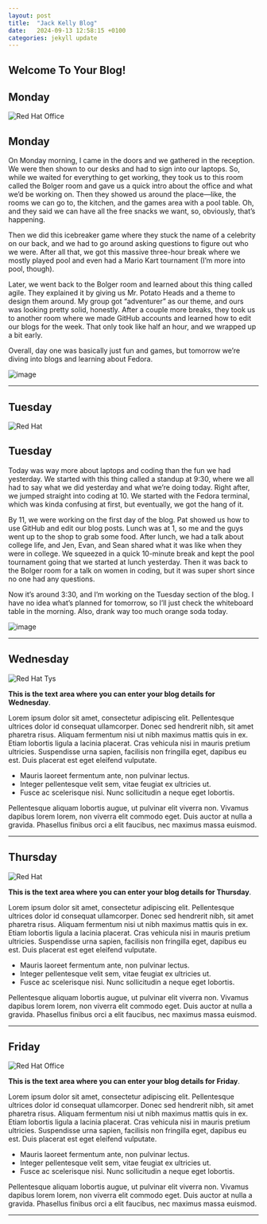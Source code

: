 ```yaml
---
layout: post
title:  "Jack Kelly Blog"
date:   2024-09-13 12:58:15 +0100
categories: jekyll update
---
```


## Welcome To Your Blog!

## Monday
![Red Hat Office](https://ctsgroup.ie/images/made/images/uploads/clients/IMG_0606_960_550_s_c1.JPG "Red Hat Waterford")

## Monday
On Monday morning, I came in the doors and we gathered in the reception. We were then shown to our desks and had to sign into our laptops. So, while we waited for everything to get working, they took us to this room called the Bolger room and gave us a quick intro about the office and what we’d be working on. Then they showed us around the place—like, the rooms we can go to, the kitchen, and the games area with a pool table. Oh, and they said we can have all the free snacks we want, so, obviously, that’s happening.

Then we did this icebreaker game where they stuck the name of a celebrity on our back, and we had to go around asking questions to figure out who we were. After all that, we got this massive three-hour break where we mostly played pool and even had a Mario Kart tournament (I’m more into pool, though).

Later, we went back to the Bolger room and learned about this thing called agile. They explained it by giving us Mr. Potato Heads and a theme to design them around. My group got “adventurer” as our theme, and ours was looking pretty solid, honestly. After a couple more breaks, they took us to another room where we made GitHub accounts and learned how to edit our blogs for the week. That only took like half an hour, and we wrapped up a bit early.

Overall, day one was basically just fun and games, but tomorrow we’re diving into blogs and learning about Fedora.
         
  ![image](https://github.com/user-attachments/assets/8655191a-6af0-450f-918f-93ec8d0c244d)


---
## Tuesday
![Red Hat](https://media.licdn.com/dms/image/sync/v2/D4E27AQG0k7J11PhVrA/articleshare-shrink_800/articleshare-shrink_800/0/1715854575117?e=2147483647&v=beta&t=p90eVR4DoE3f_dLfR9lHtLAVEG56CL9iItgiYbWf0yU "Red Hat Waterford")

 ## Tuesday

Today was way more about laptops and coding than the fun we had yesterday. We started with this thing called a standup at 9:30, where we all had to say what we did yesterday and what we’re doing today. Right after, we jumped straight into coding at 10. We started with the Fedora terminal, which was kinda confusing at first, but eventually, we got the hang of it.

By 11, we were working on the first day of the blog. Pat showed us how to use GitHub and edit our blog posts. Lunch was at 1, so me and the guys went up to the shop to grab some food. After lunch, we had a talk about college life, and Jen, Evan, and Sean shared what it was like when they were in college. We squeezed in a quick 10-minute break and kept the pool tournament going that we started at lunch yesterday. Then it was back to the Bolger room for a talk on women in coding, but it was super short since no one had any questions.

Now it’s around 3:30, and I’m working on the Tuesday section of the blog. I have no idea what’s planned for tomorrow, so I’ll just check the whiteboard table in the morning. Also, drank way too much orange soda today.

![image](https://github.com/user-attachments/assets/69630a2a-9361-4b06-ae74-d38b41def2db)



---
## Wednesday
![Red Hat Tys](https://media.licdn.com/dms/image/D4E12AQGU2MRA1t_flw/article-cover_image-shrink_720_1280/0/1669889882460?e=2147483647&v=beta&t=2iisPY76v14iDs2r6ruxcI0rKQ5a51bWC5Ted8bh6Fc "Red Hat TYs")

**This is the text area where you can enter your blog details for Wednesday**.

Lorem ipsum dolor sit amet, consectetur adipiscing elit. Pellentesque ultrices dolor id consequat ullamcorper. Donec sed hendrerit nibh, sit amet pharetra risus. Aliquam fermentum nisi ut nibh maximus mattis quis in ex. Etiam lobortis ligula a lacinia placerat. Cras vehicula nisi in mauris pretium ultricies. Suspendisse urna sapien, facilisis non fringilla eget, dapibus eu est. Duis placerat est eget eleifend vulputate. 

* Mauris laoreet fermentum ante, non pulvinar lectus. 
* Integer pellentesque velit sem, vitae feugiat ex ultricies ut. 
* Fusce ac scelerisque nisi. Nunc sollicitudin a neque eget lobortis. 

Pellentesque aliquam lobortis augue, ut pulvinar elit viverra non. Vivamus dapibus lorem lorem, non viverra elit commodo eget. Duis auctor at nulla a gravida. Phasellus finibus orci a elit faucibus, nec maximus massa euismod.


---
## Thursday
![Red Hat](https://miro.medium.com/v2/resize:fit:1400/0*7VyEZgzwUhQMeBqb "Code")

**This is the text area where you can enter your blog details for Thursday**.

Lorem ipsum dolor sit amet, consectetur adipiscing elit. Pellentesque ultrices dolor id consequat ullamcorper. Donec sed hendrerit nibh, sit amet pharetra risus. Aliquam fermentum nisi ut nibh maximus mattis quis in ex. Etiam lobortis ligula a lacinia placerat. Cras vehicula nisi in mauris pretium ultricies. Suspendisse urna sapien, facilisis non fringilla eget, dapibus eu est. Duis placerat est eget eleifend vulputate. 

* Mauris laoreet fermentum ante, non pulvinar lectus. 
* Integer pellentesque velit sem, vitae feugiat ex ultricies ut. 
* Fusce ac scelerisque nisi. Nunc sollicitudin a neque eget lobortis. 

Pellentesque aliquam lobortis augue, ut pulvinar elit viverra non. Vivamus dapibus lorem lorem, non viverra elit commodo eget. Duis auctor at nulla a gravida. Phasellus finibus orci a elit faucibus, nec maximus massa euismod.

---
## Friday
![Red Hat Office](https://github.blog/wp-content/uploads/2023/10/Collaboration-DarkMode-2.png?resize=1200%2C630 "Github")

**This is the text area where you can enter your blog details for Friday**.

Lorem ipsum dolor sit amet, consectetur adipiscing elit. Pellentesque ultrices dolor id consequat ullamcorper. Donec sed hendrerit nibh, sit amet pharetra risus. Aliquam fermentum nisi ut nibh maximus mattis quis in ex. Etiam lobortis ligula a lacinia placerat. Cras vehicula nisi in mauris pretium ultricies. Suspendisse urna sapien, facilisis non fringilla eget, dapibus eu est. Duis placerat est eget eleifend vulputate. 

* Mauris laoreet fermentum ante, non pulvinar lectus. 
* Integer pellentesque velit sem, vitae feugiat ex ultricies ut. 
* Fusce ac scelerisque nisi. Nunc sollicitudin a neque eget lobortis. 

Pellentesque aliquam lobortis augue, ut pulvinar elit viverra non. Vivamus dapibus lorem lorem, non viverra elit commodo eget. Duis auctor at nulla a gravida. Phasellus finibus orci a elit faucibus, nec maximus massa euismod.

---

